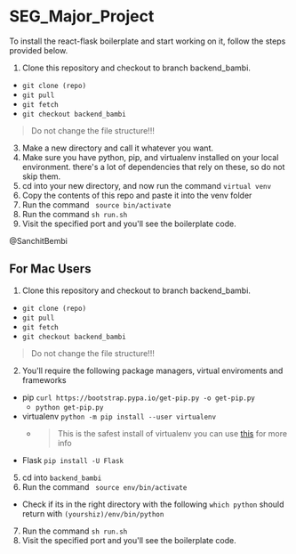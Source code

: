 # SEG_Major_Project

To install the react-flask boilerplate and start working on it, follow the steps provided below. 

1. Clone this repository and checkout to branch backend_bambi.
  - `git clone (repo)` 
  - `git pull`
  - `git fetch`
  - `git checkout backend_bambi`
  > Do not change the file structure!!!
3. Make a new directory and call it whatever you want.
4. Make sure you have python, pip, and virtualenv installed on your local environment. there's a lot of dependencies that rely on these, so do not skip them. 
5. cd into your new directory, and now run the command ```virtual venv```
6. Copy the contents of this repo and paste it into the venv folder
7. Run the command ``` source bin/activate```
8. Run the command ```sh run.sh```
9. Visit the specified port and you'll see the boilerplate code. 

@SanchitBembi

## For Mac Users

1. Clone this repository and checkout to branch backend_bambi.
  - `git clone (repo)` 
  - `git pull`
  - `git fetch`
  - `git checkout backend_bambi`
  > Do not change the file structure!!!
2. You'll require the following package managers, virtual enviroments and frameworks
  - pip `curl https://bootstrap.pypa.io/get-pip.py -o get-pip.py`
    - `python get-pip.py`
  - virtualenv `python -m pip install --user virtualenv`
    - > This is the safest install of virtualenv you can use [this](https://packaging.python.org/guides/installing-using-pip-and-virtualenv/) for more info
  - Flask `pip install -U Flask`
5. cd into `backend_bambi`
6. Run the command ``` source env/bin/activate```
  - Check if its in the right directory with the following `which python` should return with `(yourshiz)/env/bin/python`
7. Run the command ```sh run.sh```
8. Visit the specified port and you'll see the boilerplate code. 
